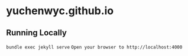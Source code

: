 # yuchenwyc.github.io

## Running Locally

``bundle exec jekyll serve``
``Open your browser to http://localhost:4000``
